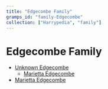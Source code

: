 ```yaml
---
title: "Edgecombe Family"
gramps_id: "family-Edgecombe"
collection: ["Harrypedia", "family"]
---
```


# Edgecombe Family

- [Unknown Edgecombe](/Harrypedia/people/Edgecombe/I0131/)
  - [Marietta Edgecombe](/Harrypedia/people/Edgecombe/Marietta/)
- [Marietta Edgecombe](/Harrypedia/people/Edgecombe/Marietta/)
